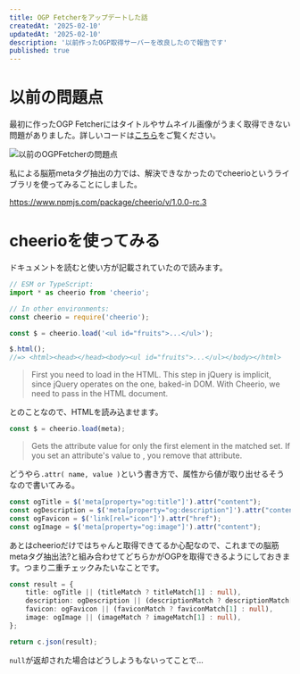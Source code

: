 ```yaml
---
title: OGP Fetcherをアップデートした話
createdAt: '2025-02-10'
updatedAt: '2025-02-10'
description: '以前作ったOGP取得サーバーを改良したので報告です'
published: true
---
```


# 以前の問題点

最初に作ったOGP Fetcherにはタイトルやサムネイル画像がうまく取得できない問題がありました。詳しいコードは[こちら](./ogp-fetcher)をご覧ください。

![以前のOGPFetcherの問題点](/images/update-ogp-fetcher/old-fetcher-problem.png)

私による脳筋metaタグ抽出の力では、解決できなかったのでcheerioというライブラリを使ってみることにしました。

<https://www.npmjs.com/package/cheerio/v/1.0.0-rc.3>

# cheerioを使ってみる

ドキュメントを読むと使い方が記載されていたので読みます。

```js
// ESM or TypeScript:
import * as cheerio from 'cheerio';

// In other environments:
const cheerio = require('cheerio');

const $ = cheerio.load('<ul id="fruits">...</ul>');

$.html();
//=> <html><head></head><body><ul id="fruits">...</ul></body></html>
```

> First you need to load in the HTML. This step in jQuery is implicit, since jQuery operates on the one, baked-in DOM. With Cheerio, we need to pass in the HTML document.

とのことなので、HTMLを読み込ませます。

```ts
const $ = cheerio.load(meta);
```

> Gets the attribute value for only the first element in the matched set. If you set an attribute's value to , you remove that attribute.

どうやら`.attr( name, value )`という書き方で、属性から値が取り出せるそうなので書いてみる。

```ts
const ogTitle = $('meta[property="og:title"]').attr("content");
const ogDescription = $('meta[property="og:description"]').attr("content");
const ogFavicon = $('link[rel="icon"]').attr("href");
const ogImage = $('meta[property="og:image"]').attr("content");
```

あとはcheerioだけではちゃんと取得できてるか心配なので、これまでの脳筋metaタグ抽出法?と組み合わせてどちらかがOGPを取得できるようにしておきます。つまり二重チェックみたいなことです。

```ts
const result = {
    title: ogTitle || (titleMatch ? titleMatch[1] : null),
    description: ogDescription || (descriptionMatch ? descriptionMatch[1] : null),
    favicon: ogFavicon || (faviconMatch ? faviconMatch[1] : null),
    image: ogImage || (imageMatch ? imageMatch[1] : null),
};

return c.json(result);
```

`null`が返却された場合はどうしようもないってことで...

